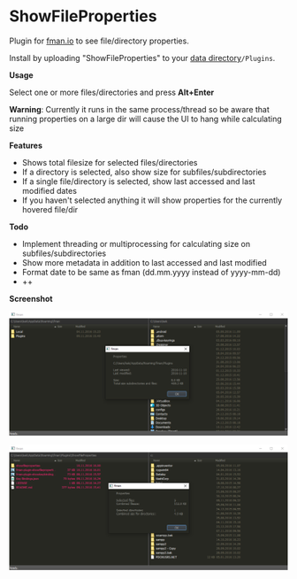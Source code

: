 # ShowFileProperties

Plugin for [fman.io](https://fman.io) to see file/directory properties.

Install by uploading "ShowFileProperties" to your [data directory](https://fman.io/docs/customizing-fman)`/Plugins`.

**Usage**

Select one or more files/directories and press **Alt+Enter**

**Warning**: Currently it runs in the same process/thread so be aware that running properties on a large dir will cause the UI to hang while calculating size

**Features**

 - Shows total filesize for selected files/directories
 - If a directory is selected, also show size for subfiles/subdirectories
 - If a single file/directory is selected, show last accessed and last modified dates
 - If you haven't selected anything it will show properties for the currently hovered file/dir

**Todo**

 - Implement threading or multiprocessing for calculating size on subfiles/subdirectories
 - Show more metadata in addition to last accessed and last modified
 - Format date to be same as fman (dd.mm.yyyy instead of yyyy-mm-dd)
 - ++

**Screenshot**

![Screenshot Windows 10](fman-plugin-showfileproperties-w10.png)

![Screenshot Windows 10](fman-plugin-showfileproperties-w10-2.png)
